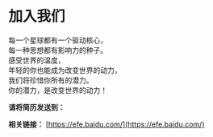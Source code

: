 # 加入我们

每一个星球都有一个驱动核心，</br>
每一种思想都有影响力的种子。</br>
感受世界的温度，</br>
年轻的你也能成为改变世界的动力，</br>
我们将珍惜你所有的潜力。</br>
你的潜力，是改变世界的动力！</br>

**请将简历发送到：**

**相关链接：**
[https://efe.baidu.com/](https://efe.baidu.com/)
